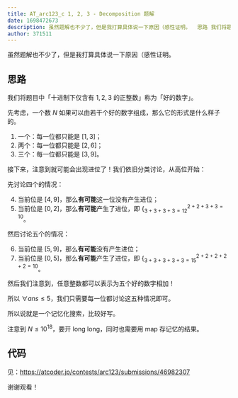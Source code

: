 ```yaml
---
title: AT_arc123_c 1, 2, 3 - Decomposition 题解
date: 1698472673
description: 虽然题解也不少了，但是我打算具体说一下原因（感性证明。  思路 我们将题目中「十进制下仅含有 123 的正整数」称为「好的数字」。 先考虑，一个数 N 如果可以由若干个好的数字组成，那么它的形式是什么样子的。 1 一个：每一位都只
author: 371511
---
```


虽然题解也不少了，但是我打算具体说一下原因（感性证明。

## 思路

我们将题目中「十进制下仅含有 $1,2,3$ 的正整数」称为「好的数字」。

先考虑，一个数 $N$ 如果可以由若干个好的数字组成，那么它的形式是什么样子的。

1. 一个：每一位都只能是 $[1,3]$；
2. 两个：每一位都只能是 $[2,6]$；
3. 三个：每一位都只能是 $[3,9]$。

接下来，注意到就可能会出现进位了！我们依旧分类讨论，从高位开始：

先讨论四个的情况：

4. 当前位是 $[4,9]$，那么**有可能**这一位没有产生进位；
5. 当前位是 $[0,2]$，那么**有可能**产生了进位，即 $\{^{2+2+3+3=10}_{3+3+3+3=12}$。

然后讨论五个的情况：

6. 当前位是 $[5,9]$，那么**有可能**没有产生进位；
7. 当前位是 $[0,5]$，那么**有可能**产生了进位，即 $\{^{2+2+2+2+2=10}_{3+3+3+3+3=15}$。

然后我们注意到，任意整数都可以表示为五个好的数字相加！

所以 $\forall\mathit{ans}\le5$，我们只需要每一位都讨论这五种情况即可。

所以说就是一个记忆化搜索，比较好写。

注意到 $N\le10^{18}$，要开 long long，同时也需要用 map 存记忆的结果。

## 代码

见：<https://atcoder.jp/contests/arc123/submissions/46982307>

谢谢观看！

